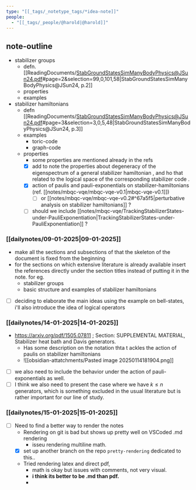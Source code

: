 ```yaml
---
type: "[[_tags/_notetype_tags/*idea-note]]"
people:
  - "[[_tags/_people/@harold|@harold]]"
---
```

## note-outline 

- stabilizer groups 
    - defn. [[ReadingDocuments/StabGroundStatesSimManyBodyPhysics@JSun24.pdf#page=2&selection=99,0,101,58|StabGroundStatesSimManyBodyPhysics@JSun24, p.2]]
    - properties 
    - examples 
- stabilizer hamiltonians 
    - defn [[ReadingDocuments/StabGroundStatesSimManyBodyPhysics@JSun24.pdf#page=3&selection=3,0,5,48|StabGroundStatesSimManyBodyPhysics@JSun24, p.3]]
    - examples 
        - toric-code 
        - graph-code 
    - properties 
        - some properties are mentioned already in the refs
        - [x] add to note the properties about degeneracy of the eigenspectrum of a general stabilizer hamiltonian , and ho that related to the logical space of the corresponding stabilizer code .
        - [x] action of paulis and pauli-exponentials on stabilizer-hamiltonians (ref. [[notes/mbqc-vqe/mbqc-vqe-v0.1|mbqc-vqe-v0.1]]) 
            - [ ] or [[notes/mbqc-vqe/mbqc-vqe-v0.2#^67a5f5|perturbative analysis on stabilizer hamiltonians]] ?
        - [ ] should we include [[notes/mbqc-vqe/TrackingStabilizerStates-under-PauliExponentiation|TrackingStabilizerStates-under-PauliExponentiation]] ? 
### [[dailynotes/09-01-2025|09-01-2025]]

- make all the sections and subsections of that the skeleton of the document is fixed from the beginning 
- for the sections on which extensive literature is already available insert the references directly under the section titles instead of putting it in the note. for eg. 
    - stabilizer groups 
    - basic structure and examples of stabilizer hamiltonians 
- [ ] deciding to elaborate the main ideas using the example on bell-states, i'll also introduce the idea of logical operators 

### [[dailynotes/14-01-2025|14-01-2025]]

- https://arxiv.org/pdf/1505.07811 ; Section: SUPPLEMENTAL MATERIAL, Stabilizer heat bath and Davis generators.
    - Has some description on the notation thta t ackles the action of paulis on stabilizer hamiltonians
    - ![[obsidian-attatchments/Pasted image 20250114181904.png]]
- [ ] we also need to include the behavior under the action of pauli-exponentials as well.
- [ ] I think we also need to present the case where we have $k\leq n$ generators, which is something excluded in the usual literature but is rather important for our line of study.

### [[dailynotes/15-01-2025|15-01-2025]]

- [ ] Need to find a better way to render the notes
    - Rendering on git is bad but shows up pretty well on VSCoded .md rendering
        - isseu rendering multiline math.
    - [x] set up another branch on the repo `pretty-rendering` dedicated to this..
    - Tried rendering latex and direct pdf, 
        - math is okay but issues with comments, not very visual.
        - **i think its better to be .md than pdf.**
        - 